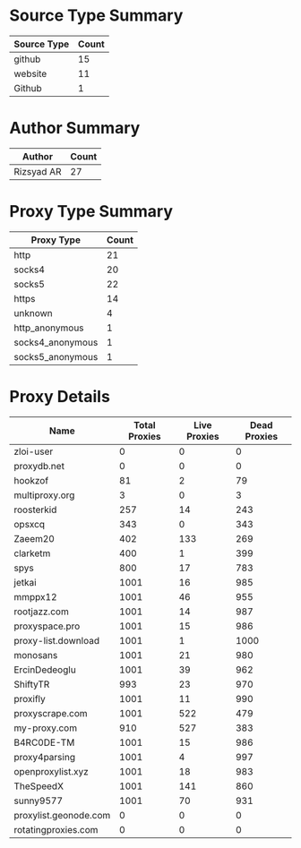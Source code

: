 # Source Type Summary

| Source Type | Count |
|-------------|-------|
| github | 15 |
| website | 11 |
| Github | 1 |


# Author Summary

| Author | Count |
|--------|-------|
| Rizsyad AR | 27 |


# Proxy Type Summary

| Proxy Type | Count |
|------------|-------|
| http | 21 |
| socks4 | 20 |
| socks5 | 22 |
| https | 14 |
| unknown | 4 |
| http_anonymous | 1 |
| socks4_anonymous | 1 |
| socks5_anonymous | 1 |


# Proxy Details

| Name | Total Proxies | Live Proxies | Dead Proxies |
|------|---------------|--------------|---------------|
| zloi-user | 0 | 0 | 0 |
| proxydb.net | 0 | 0 | 0 |
| hookzof | 81 | 2 | 79 |
| multiproxy.org | 3 | 0 | 3 |
| roosterkid | 257 | 14 | 243 |
| opsxcq | 343 | 0 | 343 |
| Zaeem20 | 402 | 133 | 269 |
| clarketm | 400 | 1 | 399 |
| spys | 800 | 17 | 783 |
| jetkai | 1001 | 16 | 985 |
| mmppx12 | 1001 | 46 | 955 |
| rootjazz.com | 1001 | 14 | 987 |
| proxyspace.pro | 1001 | 15 | 986 |
| proxy-list.download | 1001 | 1 | 1000 |
| monosans | 1001 | 21 | 980 |
| ErcinDedeoglu | 1001 | 39 | 962 |
| ShiftyTR | 993 | 23 | 970 |
| proxifly | 1001 | 11 | 990 |
| proxyscrape.com | 1001 | 522 | 479 |
| my-proxy.com | 910 | 527 | 383 |
| B4RC0DE-TM | 1001 | 15 | 986 |
| proxy4parsing | 1001 | 4 | 997 |
| openproxylist.xyz | 1001 | 18 | 983 |
| TheSpeedX | 1001 | 141 | 860 |
| sunny9577 | 1001 | 70 | 931 |
| proxylist.geonode.com | 0 | 0 | 0 |
| rotatingproxies.com | 0 | 0 | 0 |
